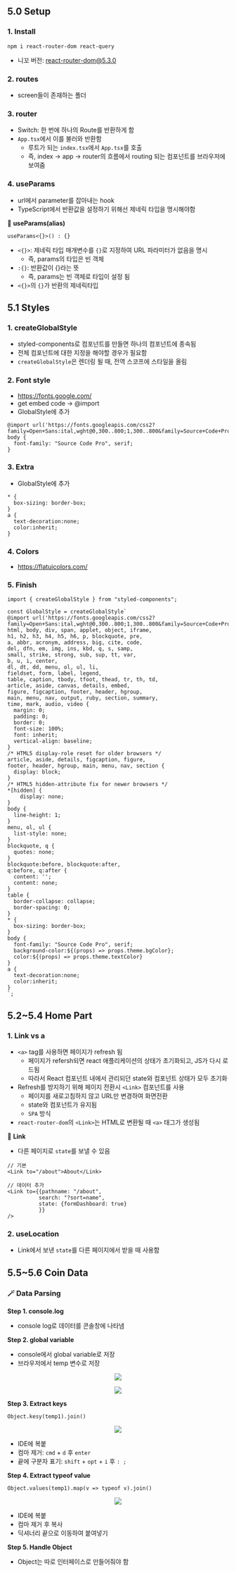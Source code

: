 ## 5.0 Setup

### 1. Install

```
npm i react-router-dom react-query
```

- 니꼬 버전: react-router-dom@5.3.0

### 2. routes

- screen들이 존재하는 폴더

### 3. router

- Switch: 한 번에 하나의 Route를 반환하게 함
- `App.tsx`에서 이를 불러와 반환함
  - 루트가 되는 `index.tsx`에서 `App.tsx`를 호출
  - 즉, index -> app -> router의 흐름에서 routing 되는 컴포넌트를 브라우저에 보여줌

### 4. useParams

- url에서 parameter를 잡아내는 hook
- TypeScript에서 반환값을 설정하기 위해선 제네릭 타입을 명시해야함

📍 **useParams(alias)**

```
useParams<{}>() : {}
```

- `<{}>`: 제네릭 타입 매개변수를 `{}`로 지정하여 URL 파라미터가 없음을 명시
  - 즉, params의 타입은 빈 객체
- `:{}`: 반환값이 {}라는 뜻
  - 즉, params는 빈 객체로 타입이 설정 됨
- `<{}>`의 `{}`가 반환의 제네릭타입



## 5.1 Styles

### 1. createGlobalStyle

- styled-components로 컴포넌트를 만들면 하나의 컴포넌트에 종속됨
- 전체 컴포넌트에 대한 지정을 해야할 경우가 필요함
- `createGlobalStyle`은 렌더링 될 때, 전역 스코프에 스타일을 올림

### 2. Font style

- https://fonts.google.com/
- get embed code -> @import
- GlobalStyle에 추가

```tsx
@import url('https://fonts.googleapis.com/css2?family=Open+Sans:ital,wght@0,300..800;1,300..800&family=Source+Code+Pro:ital,wght@0,200..900;1,200..900&display=swap');
body {
  font-family: "Source Code Pro", serif;
}
```

### 3. Extra

- GlobalStyle에 추가

```tsx
* {
  box-sizing: border-box;
}
a {
  text-decoration:none;
  color:inherit;
}
```

### 4. Colors

- https://flatuicolors.com/



### 5. Finish

```tsx
import { createGlobalStyle } from "styled-components";

const GlobalStyle = createGlobalStyle`
@import url('https://fonts.googleapis.com/css2?family=Open+Sans:ital,wght@0,300..800;1,300..800&family=Source+Code+Pro:ital,wght@0,200..900;1,200..900&display=swap');
html, body, div, span, applet, object, iframe,
h1, h2, h3, h4, h5, h6, p, blockquote, pre,
a, abbr, acronym, address, big, cite, code,
del, dfn, em, img, ins, kbd, q, s, samp,
small, strike, strong, sub, sup, tt, var,
b, u, i, center,
dl, dt, dd, menu, ol, ul, li,
fieldset, form, label, legend,
table, caption, tbody, tfoot, thead, tr, th, td,
article, aside, canvas, details, embed,
figure, figcaption, footer, header, hgroup,
main, menu, nav, output, ruby, section, summary,
time, mark, audio, video {
  margin: 0;
  padding: 0;
  border: 0;
  font-size: 100%;
  font: inherit;
  vertical-align: baseline;
}
/* HTML5 display-role reset for older browsers */
article, aside, details, figcaption, figure,
footer, header, hgroup, main, menu, nav, section {
  display: block;
}
/* HTML5 hidden-attribute fix for newer browsers */
*[hidden] {
    display: none;
}
body {
  line-height: 1;
}
menu, ol, ul {
  list-style: none;
}
blockquote, q {
  quotes: none;
}
blockquote:before, blockquote:after,
q:before, q:after {
  content: '';
  content: none;
}
table {
  border-collapse: collapse;
  border-spacing: 0;
}
* {
  box-sizing: border-box;
}
body {
  font-family: "Source Code Pro", serif;
  background-color:${(props) => props.theme.bgColor};
  color:${(props) => props.theme.textColor}
}
a {
  text-decoration:none;
  color:inherit;
}
`;
```



## 5.2~5.4 Home Part

### 1. Link vs a

- `<a>` tag를 사용하면 페이지가 refresh 됨
  - 페이지가 refersh되면 react 애플리케이션의 상태가 초기화되고, JS가 다시 로드됨
  - 따라서 React 컴포넌트 내에서 관리되던 state와 컴포넌트 상태가 모두 초기화
- Refresh를 방지하기 위해 페이지 전환시 `<Link>` 컴포넌트를 사용
  - 페이지를 새로고침하지 않고 URL만 변경하여 화면전환
  - state와 컴포넌트가 유지됨
  - `SPA` 방식
- `react-router-dom`의 `<Link>`는 HTML로 변환될 때 `<a>` 태그가 생성됨

📍 **Link**

- 다른 페이지로 `state`를 보낼 수 있음

```tsx
// 기본
<Link to="/about">About</Link>

// 데이터 추가
<Link to={{pathname: "/about",
          search: "?sort=name",
          state: {formDashboard: true}
          }}
/>  
```

### 2. useLocation

- Link에서 보낸 `state`를 다른 페이지에서 받을 때 사용함



## 5.5~5.6 Coin Data

### 🪄 Data Parsing

**Step 1. console.log**

- console log로 데이터를 콘솔창에 나타냄

**Step 2. global variable**

- console에서 global variable로 저장
- 브라우저에서 temp 변수로 저장

<p align="center"><img src="https://github.com/sigirace/page-images/blob/main/dev/react/masterclass/data_1.png?raw=true"></p>

<p align="center"><img src="https://github.com/sigirace/page-images/blob/main/dev/react/masterclass/data_2.png?raw=true"></p>



**Step 3. Extract keys**

```
Object.kesy(temp1).join()
```

<p align="center"><img src="https://github.com/sigirace/page-images/blob/main/dev/react/masterclass/data_3.png?raw=true"></p>

- IDE에 복붙
- 컴마 제거: `cmd` + `d` 후 `enter`
- 끝에 구분자 표기: `shift` + `opt` + `i` 후 `: ;`



**Step 4. Extract typeof value**

```
Object.values(temp1).map(v => typeof v).join()
```

<p align="center"><img src="https://github.com/sigirace/page-images/blob/main/dev/react/masterclass/data_4.png?raw=true"></p>

- IDE에 복붙
- 컴마 제거 후 복사
- 딕셔너리 끝으로 이동하여 붙여넣기



**Step 5. Handle Object**

- Object는 따로 인터페이스로 만들어줘야 함

